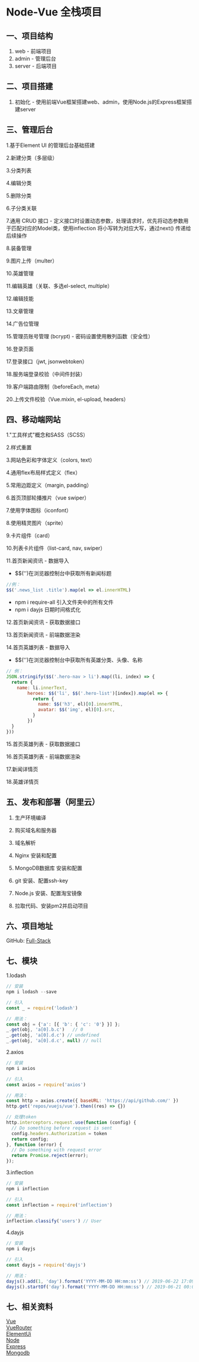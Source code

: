# Node-Vue 全栈项目

## 一、项目结构
1. web - 前端项目
2. admin - 管理后台
3. server - 后端项目

## 二、项目搭建
1. 初始化 - 使用前端Vue框架搭建web、admin，使用Node.js的Express框架搭建server

## 三、管理后台 
1.基于Element UI 的管理后台基础搭建

2.新建分类（多层级）

3.分类列表

4.编辑分类

5.删除分类

6.子分类关联

7.通用 CRUD 接口 - 定义接口时设置动态参数，处理请求时，优先将动态参数用于匹配对应的Model类，使用inflection 将小写转为对应大写，通过next() 传递给后续操作

8.装备管理

9.图片上传（multer）

10.英雄管理

11.编辑英雄（关联、多选el-select, multiple）

12.编辑技能

13.文章管理

14.广告位管理

15.管理员账号管理 (bcrypt) - 密码设置使用散列函数（安全性）

16.登录页面

17.登录接口（jwt, jsonwebtoken）

18.服务端登录校验（中间件封装）

19.客户端路由限制（beforeEach, meta）

20.上传文件校验（Vue.mixin, el-upload, headers）

## 四、移动端网站
1."工具样式"概念和SASS（SCSS）

2.样式重置

3.网站色彩和字体定义（colors, text）

4.通用flex布局样式定义（flex）

5.常用边距定义（margin, padding）

6.首页顶部轮播推片（vue swiper）

7.使用字体图标（iconfont）

8.使用精灵图片（sprite）

9.卡片组件（card）

10.列表卡片组件（list-card, nav, swiper）

11.首页新闻资讯 - 数据导入
+ $$('')在浏览器控制台中获取所有新闻标题
```javascript
//例：
$$('.news_list .title').map(el => el.innerHTML)
```
+ npm i require-all 引入文件夹中的所有文件
+ npm i dayjs 日期时间格式化

12.首页新闻资讯 - 获取数据接口

13.首页新闻资讯 - 前端数据渲染 

14.首页英雄列表 - 数据导入
+ $$('')在浏览器控制台中获取所有英雄分类、头像、名称
```javascript
// 例：
JSON.stringify($$('.hero-nav > li').map((li, index) => {
  return {
    name: li.innerText,
		heroes: $$('li', $$('.hero-list')[index]).map(el => {
		  return {
			name: $$('h3', el)[0].innerHTML,
			avatar: $$('img', el)[0].src,
	      }	
	    })
  }
}))
```

15.首页英雄列表 - 获取数据接口

16.首页英雄列表 - 前端数据渲染

17.新闻详情页

18.英雄详情页


## 五、发布和部署（阿里云）

1. 生产环境编译 

2. 购买域名和服务器

3. 域名解析

4. Nginx 安装和配置

5. MongoDB数据库 安装和配置

6. git 安装、配置ssh-key

7. Node.js 安装、配置淘宝镜像

8. 拉取代码、安装pm2并启动项目


## 六、项目地址
GitHub: [Full-Stack](https://github.com/bradyCC/Full-Stack)

## 七、模块
1.lodash
```javascript
// 安装
npm i lodash --save

// 引入
const _ = require('lodash')

// 用法：
const obj = {'a': [{ 'b': { 'c': '0'} }] };
_.get(obj, 'a[0].b.c')   // 0
_.get(obj, 'a[0].d.c') // undefined
_.get(obj, 'a[0].d.c', null) // null
```

2.axios
```javascript
// 安装 
npm i axios

// 引入 
const axios = require('axios')

// 用法：
const http = axios.create({ baseURL: 'https://api/github.com/' })
http.get('repos/vuejs/vue').then((res) => {}) 

// 处理token
http.interceptors.request.use(function (config) {
  // Do something before request is sent
  config.headers.Authorization = token
  return config;
}, function (error) {
  // Do something with request error
  return Promise.reject(error);
});
```

3.inflection
```javascript
// 安装 
npm i inflection

// 引入 
const inflection = require('inflection')

// 用法：
inflection.classify('users') // User
````

4.dayjs
```javascript
// 安装 
npm i dayjs

// 引入 
const dayjs = require('dayjs')

// 用法：
dayjs().add(1, 'day').format('YYYY-MM-DD HH:mm:ss') // 2019-06-22 17:09:00
dayjs().startOf('day').format('YYYY-MM-DD HH:mm:ss') // 2019-06-21 00:00:00
```

## 七、相关资料
[Vue](https://cn.vuejs.org)<br/>
[VueRouter](https://router.vuejs.org/)<br/>
[ElementUi](https://element.eleme.cn/)<br/>
[Node](https://nodejs.org/)<br/>
[Express](http://www.expressjs.com.cn/)<br/>
[Mongodb](https://docs.mongodb.com/)<br/>
